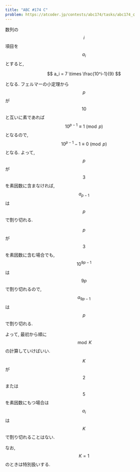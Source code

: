 ```yaml
---
title: "ABC #174 C"
problem: https://atcoder.jp/contests/abc174/tasks/abc174_c
---
```

数列の $$ i $$ 項目を $$ a_i $$ とすると,

$$
a_i = 7 \times \frac{10^i-1}{9}
$$

となる. フェルマーの小定理から $$ p $$ が $$ 10 $$ と互いに素であれば $$ 10^{p-1} \equiv 1 \pmod p $$ となるので, $$ 10^{p-1}-1 \equiv 0 \pmod p $$ となる. よって, $$ p $$ が $$ 3 $$ を素因数に含まなければ, $$ a_{p-1} $$ は $$ p $$ で割り切れる.

$$ p $$ が $$ 3 $$ を素因数に含む場合でも, $$ 10^{9p-1} $$ は $$ 9p $$ で割り切れるので, $$ a_{9p-1} $$ は $$ p $$ で割り切れる.

よって, 最初から順に $$ \bmod K $$ の計算していけばいい.

$$ K $$ が $$ 2 $$ または $$ 5 $$ を素因数にもつ場合は $$ a_i $$ は $$ K $$ で割り切れることはない.

なお, $$ K = 1 $$ のときは特別扱いする.
